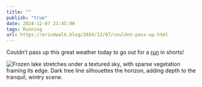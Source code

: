 ```yaml
---
title: ""
publish: "true"
date: 2024-12-07 21:45:00
tags: Running
url: https://ericmwalk.blog/2024/12/07/couldnt-pass-up.html
---
```


Couldn’t pass up this great weather today to go out for a [run](https://strava.com/activities/13067589366) in shorts!

![Frozen lake stretches under a textured sky, with sparse vegetation framing its edge. Dark tree line silhouettes the horizon, adding depth to the tranquil, wintry scene.](https://ericmwalk.blog/uploads/2024/img-1171-edited.jpeg)